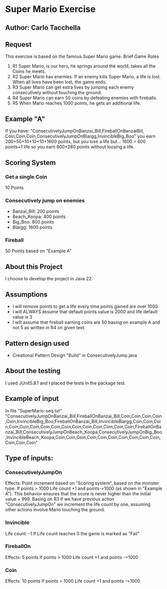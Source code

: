 # Super Mario Exercise
## Author: Carlo Tacchella

## Request
This exercise is based on the famous Super Mario game.
Brief Game Rules
1. R1 Super Mario, is our hero, he springs around the world, takes all the Coins he meets.
2. R2 Super Mario has enemies. If an enemy kills Super Mario, a life is lost. When all lives have been lost, the game ends.
3. R3 Super Mario can get extra lives by jumping each enemy consecutively without touching the ground.
4. R4 Super Mario can earn 50 coins by defeating enemies with fireballs.
5. R5 When Mario reaches 1000 points, he gets an additional life.

## Example "A"
If you have: "ConsecutivelyJumpOnBanzai_Bill,FireballOnBanzaiBill, Coin,Coin,Coin,ConsecutivelyJumpOnBlargg,InvincibleBig_Boo"
you earn 200+50+10+10+10+1600 points, but you lose a life but... 1600 = 600 points+1 life so you earn 600+280 points without loosing a life.

## Scoring System

### Get a single Coin
10 Points

### Consecutively jump on enemies
- Banzai_Bill: 200 points
- Beach_Koopa: 400 points
- Big_Boo: 800 points
- Blargg: 1600 points

### Fireball
50 Points based on "Example A"

## About this Project
I choose to develop the project in Java 22.

## Assumptions
- I will remove points to get a life every time points gained are over 1000.
- I will ALWAYS assume that default points value is 2000 and life default value is 3
- I will assume that fireball earning coins are 50 basing on example A and not 5 as written in R4 on given text.

## Pattern design used
- Creational Pattern Design "Build" in ConsecutivelyJump.java

## About the testing
I used JUnit5.8.1 and I placed the tests in the package test.

## Example of input
In file "SuperMario-seq.txt"
"ConsecutivelyJumpOnBanzai_Bill,FireballOnBanzai_Bill,Coin,Coin,Coin,Coin,Coin,InvincibleBig_Boo,FireballOnBanzai_Bill,InvincibleBlargg,Coin,Coin,Coin,Coin,Coin,Coin,Coin,Coin,Coin,Coin,Coin,Coin,Coin,Coin,Coin,FireballOnBanzai_Bill,ConsecutivelyJumpOnBeach_Koopa,ConsecutivelyJumpOnBig_Boo,InvincibleBeach_Koopa,Coin,Coin,Coin,Coin,Coin,Coin,Coin,Coin,Coin,Coin,Coin,Coin,Coin"

## Type of inputs:

### ConsecutivelyJumpOn<Monster type>
Effects: 
Point increment based on "Scoring system", based on the monster type.
If points > 1000 Life count +1 and points-=1000 (as shown in "Example A").
This behavior ensures that the score is never higher than the initial value + 999.
Basing on R3 if we have previous action "ConsecutivelyJumpOn" 
we increment the life count by one,
assuming other actions involve Mario touching the ground.

### Invincible<Monster type>
Life count: -1
If Life count reaches 0 the game is marked as "Fail"

### FireballOn<Monster type>
Effects: 5 points
If points > 1000 Life count +1 and points -=1000

### Coin
Effects: 10 points
If points > 1000 Life count +1 and points -=1000
